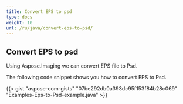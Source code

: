 ```yaml
---
title: Convert EPS to psd
type: docs
weight: 10
url: /ru/java/convert-eps-to-psd/
---
```


## **Convert EPS to psd**
Using Aspose.Imaging we can convert EPS file to Psd.

The following code snippet shows you how to convert EPS to Psd.

{{< gist "aspose-com-gists" "07be292db0a393dc95f153f84b28c069" "Examples-Eps-to-Psd-example.java" >}}
